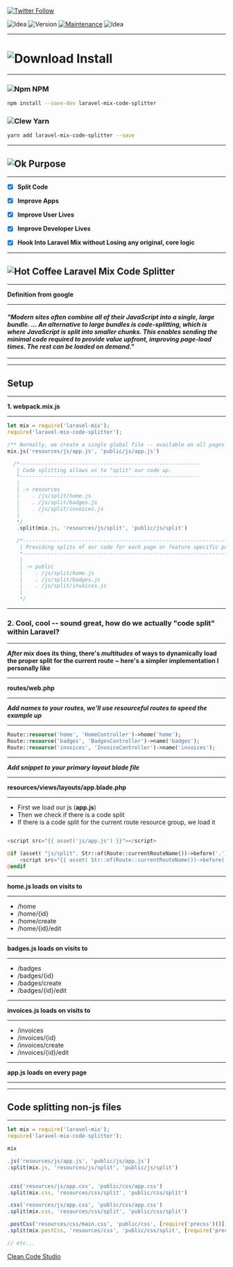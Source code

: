 [![Twitter Follow](https://img.shields.io/twitter/follow/cleancodestudio.svg?style=social)](https://twitter.com/cleancodestudio) 


![Idea](https://img.icons8.com/fluent/28/000000/idea.png)
![Version](https://img.shields.io/npm/v/laravel-mix-code-splitter.svg?color=success&logo=npm)
[![Maintenance](https://img.shields.io/badge/Maintained%3F-yes-green.svg?color=success&logo=github)](https://GitHub.com/Naereen/StrapDown.js/graphs/commit-activity)
![Idea](https://img.icons8.com/fluent/28/000000/idea.png)

---

# ![Download](https://img.icons8.com/fluent/38/000000/download.png) Install

---


### ![Npm](https://img.icons8.com/color/21/000000/npm.png)  NPM

```bash
npm install --save-dev laravel-mix-code-splitter
```

### ![Clew](https://img.icons8.com/color/21/000000/clew.png) Yarn

```bash
yarn add laravel-mix-code-splitter --save
```



---

## ![Ok](https://img.icons8.com/fluent/42/000000/ok.png) Purpose

---


- [x] **Split Code**
- [x] **Improve Apps**
- [x] **Improve User Lives**
- [x] **Improve Developer Lives**
- [x] **Hook Into Laravel Mix without Losing any original, core logic**


---

## ![Hot Coffee](https://img.icons8.com/cotton/58/000000/hot-coffee--v1.png) Laravel Mix Code Splitter

---

**Definition from google**

---

#### _"Modern sites often combine all of their JavaScript into a single, large bundle. ... An alternative to large bundles is code-splitting, which is where JavaScript is split into smaller chunks. This enables sending the minimal code required to provide value upfront, improving page-load times. The rest can be loaded on demand."_

---


---

## Setup

---

**1. webpack.mix.js**

---

```js
let mix = require('laravel-mix');
require('laravel-mix-code-splitter');

/** Normally, we create a single global file -- available on all pages **/
mix.js('resources/js/app.js', 'public/js/app.js')

  /*----------------------------------------------------------
   | Code splitting allows us to "split" our code up.
   *----------------------------------------------------------
   |  
   | -> resources   
   |    . /js/split/home.js       
   |    . /js/split/badges.js
   |    . /js/split/invoices.js
   |         
   */  
   .split(mix.js, 'resources/js/split', 'public/js/split') 

   /*----------------------------------------------------------------------------
 	| Providing splits of our code for each page or feature specific page
 	*----------------------------------------------------------------------------
 	|  
 	| -> public  
 	|    . /js/split/home.js
 	|    . /js/split/badges.js
 	|    . /js/split/invoices.js
 	|
 	*/
```

---

### **2. Cool, cool -- sound great, how do we actually "code split" within Laravel?**

---

**_After_ mix does its thing, there's _multitudes_ of ways to dynamically load the proper split for the current route ~ here's a simpler implementation I personally like**

---

**routes/web.php**

---

**_Add names to your routes, we'll use resourceful routes to speed the example up_** 

---

```php
Route::resource('home', 'HomeController')->home('home');
Route::resource('badges', 'BadgesController')->name('badges');
Route::resource('invoices', 'InvoiceController')->name('invoices');
```

---

**_Add snippet to your primary layout blade file_**

---

**resources/views/layouts/app.blade.php**

---

- First we load our js (**app.js**)
- Then we check if there is a code split
- If there is a code split for the current route resource group, we load it

```php

<script src="{{ asset('js/app.js') }}"></script>

@if (asset( "js/split". Str::of(Route::currentRouteName())->before('.')->append('.js') ))
	<script src="{{ asset( Str::of(Route::currentRouteName())->before('.')->start('js/split')->finish('.js') ) }}"></script>
@endif
```


---

**home.js loads on visits to**

---

- /home
- /home/{id}
- /home/create
- /home/{id}/edit



---

**badges.js loads on visits to**

---

- /badges
- /badges/{id}
- /badges/create
- /badges/{id}/edit



---

**invoices.js loads on visits to**

---

- /invoices
- /invoices/{id}
- /invoices/create
- /invoices/{id}/edit



---

**app.js loads on every page**

---


---

## **Code splitting non-js files**

---


```js
let mix = require('laravel-mix');
require('laravel-mix-code-splitter');

mix

.js('resources/js/app.js', 'public/js/app.js')
.split(mix.js, 'resources/js/split', 'public/js/split') 


.css('resources/js/app.css', 'public/css/app.css')
.split(mix.css, 'resources/css/split', 'public/css/split')

.css('resources/js/app.css', 'public/css/app.css')
.split(mix.css, 'resources/css/split', 'public/css/split')

.postCss('resources/css/main.css', 'public/css', [require('precss')()])
.split(mix.postCss, 'resources/css', 'public/css/split', [require('precss')()])

// etc...
```

[Clean Code Studio](https://cleancode.studio)

